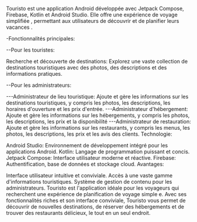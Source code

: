 Touristo est une application Android développée avec Jetpack Compose, Firebase, Kotlin et Android Studio. Elle offre une expérience de voyage simplifiée , permettant aux utilisateurs de découvrir et de planifier leurs vacances .

-Fonctionnalités principales:

--Pour les touristes:

Recherche et découverte de destinations:
Explorez une vaste collection de destinations touristiques avec des photos, des descriptions et des informations pratiques.

--Pour les administrateurs:

---Administrateur de lieu touristique:
Ajoute et gère les informations sur les destinations touristiques, y compris les photos, les descriptions, les horaires d'ouverture et les prix d'entrée.
---Administrateur d'hébergement:
Ajoute et gère les informations sur les hébergements, y compris les photos, les descriptions, les prix et la disponibilité
---Administrateur de restauration:
Ajoute et gère les informations sur les restaurants, y compris les menus, les photos, les descriptions, les prix et les avis des clients.
Technologie:

Android Studio: Environnement de développement intégré pour les applications Android.
Kotlin: Langage de programmation puissant et concis.
Jetpack Compose: Interface utilisateur moderne et réactive.
Firebase: Authentification, base de données et stockage cloud.
Avantages:

Interface utilisateur intuitive et conviviale.
Accès à une vaste gamme d'informations touristiques.
Système de gestion de contenu pour les administrateurs.
Touristo est l'application idéale pour les voyageurs qui recherchent une expérience de planification de voyage simple e. Avec ses fonctionnalités riches et son interface conviviale, Touristo vous permet de découvrir de nouvelles destinations, de réserver des hébergements et de trouver des restaurants délicieux, le tout en un seul endroit.
